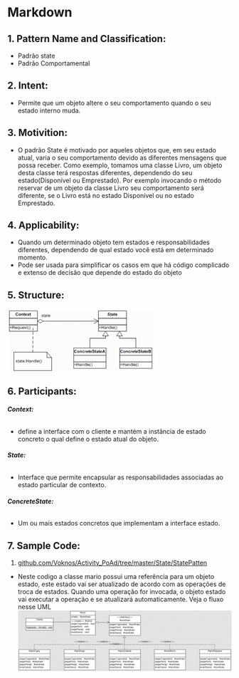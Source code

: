 # **Markdown**

## 1. **Pattern Name and Classification:**
* Padrão state
* Padrão Comportamental

## 2. **Intent:**
*  Permite que um objeto altere o seu comportamento quando o seu estado interno muda.

## 3. **Motivition:**
* O padrão State é motivado por aqueles objetos que, em seu estado atual, varia o seu comportamento devido as diferentes mensagens que possa receber. Como exemplo, tomamos uma classe Livro, um objeto desta classe terá respostas diferentes, dependendo do seu estado(Disponível ou Emprestado). Por exemplo invocando o método reservar de um objeto da classe Livro seu comportamento será diferente, se o Livro está no estado Disponível ou no estado Emprestado.

## 4. **Applicability:**
* Quando um determinado objeto tem estados e responsabilidades diferentes, dependendo de qual estado você está em determinado momento.
* Pode ser usada para simplificar os casos em que há código complicado e extenso de decisão que depende do estado do objeto

## 5. **Structure:**
![state](https://github.com/SsmoothSmooth/Estudo/blob/master/01%20-%20Programa%C3%A7%C3%A3o%20avan%C3%A7ada/Assets/State.png)

## 6. **Participants:**

######    **Context:**
* define a interface com o cliente e mantém a instância de estado concreto o qual define o estado atual do objeto.

######    **State:**
* Interface que permite encapsular as responsabilidades associadas ao estado particular de contexto.

######    **ConcreteState:**
* Um ou mais estados concretos que implementam a interface estado.

## 7. **Sample Code:**
1. [github.com/Voknos/Activity_PoAd/tree/master/State/StatePatten](https://github.com/Voknos/Activity_PoAd/tree/master/State/StatePatten)
 * Neste codigo a classe mario possui uma referência para um objeto estado, este estado vai ser atualizado de acordo com as operações de troca de estados. Quando uma operação for invocada, o objeto estado vai executar a operação e se atualizará automaticamente. Veja o fluxo nesse UML
 ![stateMario](https://github.com/SsmoothSmooth/Estudo/blob/master/01%20-%20Programa%C3%A7%C3%A3o%20avan%C3%A7ada/Assets/MarioState.png)
